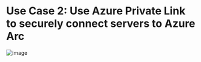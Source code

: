 # Use Case 2: Use Azure Private Link to securely connect servers to Azure Arc
![image](https://user-images.githubusercontent.com/1276010/179872945-87e21ed2-b2be-4ecb-85be-5cad3aaefcd7.png)
